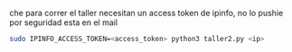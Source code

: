 
che para correr el taller necesitan un access token de ipinfo, no lo pushie por
seguridad esta en el mail

```bash
sudo IPINFO_ACCESS_TOKEN=<access_token> python3 taller2.py <ip>
```